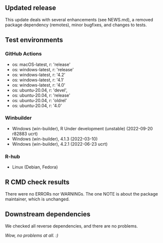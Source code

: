 ## Updated release

This update deals with several enhancements (see NEWS.md), a removed package dependency (remotes), minor bugfixes, and changes to tests.

## Test environments

### GitHub Actions
- os: macOS-latest,   r: 'release'
- os: windows-latest, r: 'release'
- os: windows-latest, r: '4.2'
- os: windows-latest, r: '4.1'
- os: windows-latest, r: '4.0'
- os: ubuntu-20.04,   r: 'devel', 
- os: ubuntu-20.04,   r: 'release'
- os: ubuntu-20.04,   r: 'oldrel'
- os: ubuntu-20.04,   r: '4.0'

### Winbuilder
* Windows                 (win-builder), R Under development (unstable) (2022-09-20 r82883 ucrt)
* Windows                 (win-builder), 4.1.3 (2022-03-10)
* Windows                 (win-builder), 4.2.1 (2022-06-23 ucrt)

### R-hub
* Linux (Debian, Fedora) 

## R CMD check results

There were no ERRORs nor WARNINGs. The one NOTE is about the package maintainer, which is unchanged.

## Downstream dependencies

We checked all reverse dependencies, and there are no problems.

*Wow, no problems at all. :)*
